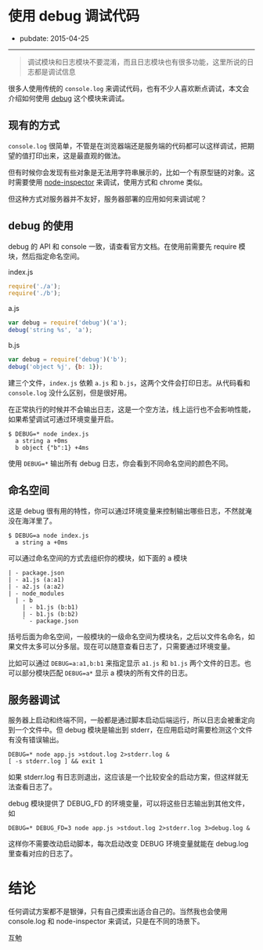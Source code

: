 # 使用 debug 调试代码

- pubdate: 2015-04-25

---

> 调试模块和日志模块不要混淆，而且日志模块也有很多功能，这里所说的日志都是调试信息

很多人使用传统的 `console.log` 来调试代码，也有不少人喜欢断点调试，本文会介绍如何使用 [debug](https://github.com/visionmedia/debug) 这个模块来调试。

## 现有的方式

`console.log` 很简单，不管是在浏览器端还是服务端的代码都可以这样调试，把期望的值打印出来，这是最直观的做法。

但有时候你会发现有些对象是无法用字符串展示的，比如一个有原型链的对象。这时需要使用 [node-inspector](https://github.com/node-inspector/node-inspector) 来调试，使用方式和 chrome 类似。

但这种方式对服务器并不友好，服务器部署的应用如何来调试呢？

## debug 的使用

debug 的 API 和 console 一致，请查看官方文档。在使用前需要先 require 模块，然后指定命名空间。

index.js

```js
require('./a');
require('./b');
```

a.js

```js
var debug = require('debug')('a');
debug('string %s', 'a');
```

b.js

```js
var debug = require('debug')('b');
debug('object %j', {b: 1});
```

建三个文件，`index.js` 依赖 `a.js` 和 `b.js`，这两个文件会打印日志。从代码看和 `console.log` 没什么区别，但是很好用。

在正常执行的时候并不会输出日志，这是一个空方法，线上运行也不会影响性能，如果希望调试可通过环境变量开启。

```
$ DEBUG=* node index.js
  a string a +0ms
  b object {"b":1} +4ms
```

使用 `DEBUG=*` 输出所有 debug 日志，你会看到不同命名空间的颜色不同。

## 命名空间

这是 debug 很有用的特性，你可以通过环境变量来控制输出哪些日志，不然就淹没在海洋里了。

```
$ DEBUG=a node index.js
  a string a +0ms
```

可以通过命名空间的方式去组织你的模块，如下面的 a 模块

```
| - package.json
| - a1.js (a:a1)
| - a2.js (a:a2)
| - node_modules
  | - b
    | - b1.js (b:b1)
    | - b1.js (b:b2)
    ` - package.json
```

括号后面为命名空间，一般模块的一级命名空间为模块名，之后以文件名命名，如果文件太多可以分多层。现在可以随意查看日志了，只需要通过环境变量。

比如可以通过 `DEBUG=a:a1,b:b1` 来指定显示 `a1.js` 和 `b1.js` 两个文件的日志。也可以部分模块匹配 `DEBUG=a*` 显示 a 模块的所有文件的日志。

## 服务器调试

服务器上启动和终端不同，一般都是通过脚本启动后端运行，所以日志会被重定向到一个文件中。但 debug 模块是输出到 stderr，在应用启动时需要检测这个文件有没有错误输出。

```
DEBUG=* node app.js >stdout.log 2>stderr.log &
[ -s stderr.log ] && exit 1
```

如果 stderr.log 有日志则退出，这应该是一个比较安全的启动方案，但这样就无法查看日志了。

debug 模块提供了 DEBUG_FD 的环境变量，可以将这些日志输出到其他文件，如

```
DEBUG=* DEBUG_FD=3 node app.js >stdout.log 2>stderr.log 3>debug.log &
```

这样你不需要改动启动脚本，每次启动改变 DEBUG 环境变量就能在 debug.log 里查看对应的日志了。

# 结论

任何调试方案都不是银弹，只有自己摸索出适合自己的。当然我也会使用 console.log 和 node-inspector 来调试，只是在不同的场景下。


互勉